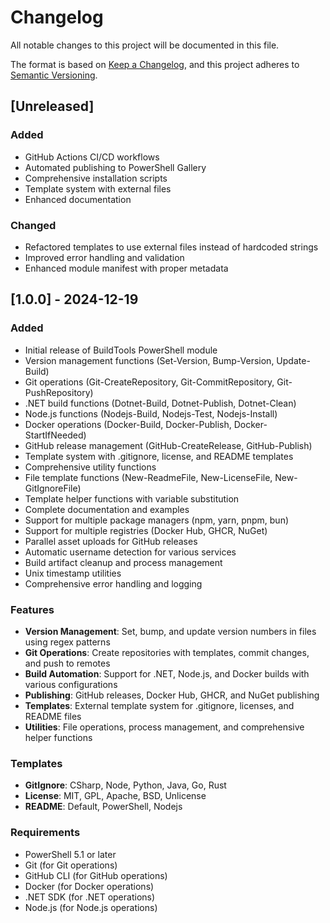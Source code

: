 # Changelog

All notable changes to this project will be documented in this file.

The format is based on [Keep a Changelog](https://keepachangelog.com/en/1.0.0/),
and this project adheres to [Semantic Versioning](https://semver.org/spec/v2.0.0.html).

## [Unreleased]

### Added

- GitHub Actions CI/CD workflows
- Automated publishing to PowerShell Gallery
- Comprehensive installation scripts
- Template system with external files
- Enhanced documentation

### Changed

- Refactored templates to use external files instead of hardcoded strings
- Improved error handling and validation
- Enhanced module manifest with proper metadata

## [1.0.0] - 2024-12-19

### Added

- Initial release of BuildTools PowerShell module
- Version management functions (Set-Version, Bump-Version, Update-Build)
- Git operations (Git-CreateRepository, Git-CommitRepository, Git-PushRepository)
- .NET build functions (Dotnet-Build, Dotnet-Publish, Dotnet-Clean)
- Node.js functions (Nodejs-Build, Nodejs-Test, Nodejs-Install)
- Docker operations (Docker-Build, Docker-Publish, Docker-StartIfNeeded)
- GitHub release management (GitHub-CreateRelease, GitHub-Publish)
- Template system with .gitignore, license, and README templates
- Comprehensive utility functions
- File template functions (New-ReadmeFile, New-LicenseFile, New-GitIgnoreFile)
- Template helper functions with variable substitution
- Complete documentation and examples
- Support for multiple package managers (npm, yarn, pnpm, bun)
- Support for multiple registries (Docker Hub, GHCR, NuGet)
- Parallel asset uploads for GitHub releases
- Automatic username detection for various services
- Build artifact cleanup and process management
- Unix timestamp utilities
- Comprehensive error handling and logging

### Features

- **Version Management**: Set, bump, and update version numbers in files using regex patterns
- **Git Operations**: Create repositories with templates, commit changes, and push to remotes
- **Build Automation**: Support for .NET, Node.js, and Docker builds with various configurations
- **Publishing**: GitHub releases, Docker Hub, GHCR, and NuGet publishing
- **Templates**: External template system for .gitignore, licenses, and README files
- **Utilities**: File operations, process management, and comprehensive helper functions

### Templates

- **GitIgnore**: CSharp, Node, Python, Java, Go, Rust
- **License**: MIT, GPL, Apache, BSD, Unlicense
- **README**: Default, PowerShell, Nodejs

### Requirements

- PowerShell 5.1 or later
- Git (for Git operations)
- GitHub CLI (for GitHub operations)
- Docker (for Docker operations)
- .NET SDK (for .NET operations)
- Node.js (for Node.js operations)
